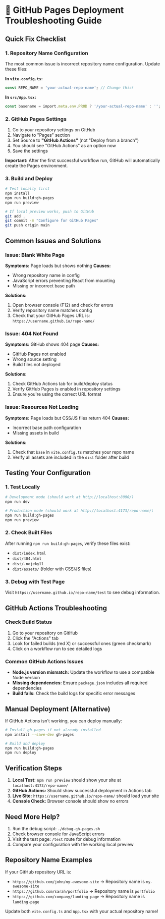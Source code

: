 # 🚀 GitHub Pages Deployment Troubleshooting Guide

## Quick Fix Checklist

### 1. **Repository Name Configuration**
The most common issue is incorrect repository name configuration. Update these files:

**In `vite.config.ts`:**
```typescript
const REPO_NAME = 'your-actual-repo-name'; // Change this!
```

**In `src/App.tsx`:**
```typescript
const basename = import.meta.env.PROD ? '/your-actual-repo-name' : ''; // Change this!
```

### 2. **GitHub Pages Settings**
1. Go to your repository settings on GitHub
2. Navigate to "Pages" section  
3. Set Source to **"GitHub Actions"** (not "Deploy from a branch")
4. You should see "GitHub Actions" as an option now
5. Save the settings

**Important:** After the first successful workflow run, GitHub will automatically create the Pages environment.

### 3. **Build and Deploy**
```bash
# Test locally first
npm install
npm run build:gh-pages
npm run preview

# If local preview works, push to GitHub
git add .
git commit -m "Configure for GitHub Pages"
git push origin main
```

## Common Issues and Solutions

### Issue: Blank White Page

**Symptoms:** Page loads but shows nothing
**Causes:**
- Wrong repository name in config
- JavaScript errors preventing React from mounting
- Missing or incorrect base path

**Solutions:**
1. Open browser console (F12) and check for errors
2. Verify repository name matches config
3. Check that your GitHub Pages URL is: `https://username.github.io/repo-name/`

### Issue: 404 Not Found

**Symptoms:** GitHub shows 404 page
**Causes:**
- GitHub Pages not enabled
- Wrong source setting
- Build files not deployed

**Solutions:**
1. Check GitHub Actions tab for build/deploy status
2. Verify GitHub Pages is enabled in repository settings
3. Ensure you're using the correct URL format

### Issue: Resources Not Loading

**Symptoms:** Page loads but CSS/JS files return 404
**Causes:**
- Incorrect base path configuration
- Missing assets in build

**Solutions:**
1. Check that `base` in `vite.config.ts` matches your repo name
2. Verify all assets are included in the `dist` folder after build

## Testing Your Configuration

### 1. Test Locally
```bash
# Development mode (should work at http://localhost:8080/)
npm run dev

# Production mode (should work at http://localhost:4173/repo-name/)
npm run build:gh-pages
npm run preview
```

### 2. Check Built Files
After running `npm run build:gh-pages`, verify these files exist:
- `dist/index.html`
- `dist/404.html`
- `dist/.nojekyll`
- `dist/assets/` (folder with CSS/JS files)

### 3. Debug with Test Page
Visit `https://username.github.io/repo-name/test` to see debug information.

## GitHub Actions Troubleshooting

### Check Build Status
1. Go to your repository on GitHub
2. Click the "Actions" tab
3. Look for failed builds (red X) or successful ones (green checkmark)
4. Click on a workflow run to see detailed logs

### Common GitHub Actions Issues
- **Node.js version mismatch:** Update the workflow to use a compatible Node version
- **Missing dependencies:** Ensure `package.json` includes all required dependencies
- **Build fails:** Check the build logs for specific error messages

## Manual Deployment (Alternative)

If GitHub Actions isn't working, you can deploy manually:

```bash
# Install gh-pages if not already installed
npm install --save-dev gh-pages

# Build and deploy
npm run build:gh-pages
npm run deploy
```

## Verification Steps

1. **Local Test:** `npm run preview` should show your site at `localhost:4173/repo-name/`
2. **GitHub Actions:** Should show successful deployment in Actions tab
3. **Live Site:** `https://username.github.io/repo-name/` should load your site
4. **Console Check:** Browser console should show no errors

## Need More Help?

1. Run the debug script: `./debug-gh-pages.sh`
2. Check browser console for JavaScript errors
3. Visit the test page: `/test` route for debug information
4. Compare your configuration with the working local preview

## Repository Name Examples

If your GitHub repository URL is:
- `https://github.com/john/my-awesome-site` → Repository name is `my-awesome-site`
- `https://github.com/sarah/portfolio` → Repository name is `portfolio`
- `https://github.com/company/landing-page` → Repository name is `landing-page`

Update both `vite.config.ts` and `App.tsx` with your actual repository name!
